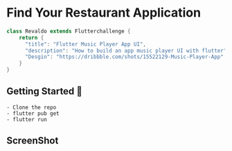 # Find Your Restaurant Application

```dart
class Revaldo extends Flutterchallenge {
    return {
      "title": "Flutter Music Player App UI",
      "description": "How to build an app music player UI with flutter",
      "Desgin": "https://dribbble.com/shots/15522129-Music-Player-App"
    }
}
```

## Getting Started 🚀

```shell
- Clone the repo
- flutter pub get
- flutter run
```

## ScreenShot
